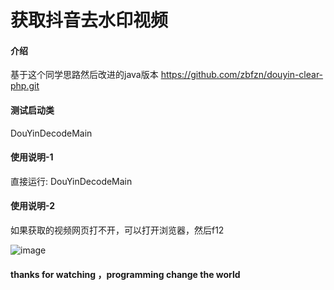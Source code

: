 # 获取抖音去水印视频

#### 介绍
基于这个同学思路然后改进的java版本
https://github.com/zbfzn/douyin-clear-php.git

#### 测试启动类
DouYinDecodeMain

#### 使用说明-1

直接运行: DouYinDecodeMain

#### 使用说明-2

如果获取的视频网页打不开，可以打开浏览器，然后f12

![image](https://user-images.githubusercontent.com/33890981/60934770-1804c400-a2fa-11e9-872c-bec09c5e5ceb.png)

#### thanks for watching ，programming change the world


